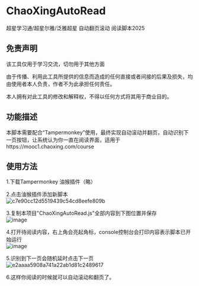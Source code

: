 # ChaoXingAutoRead
超星学习通/超星尔雅/泛雅超星 自动翻页滚动 阅读脚本2025

## 免责声明
该工具仅用于学习交流，切勿用于其他方面

由于传播、利用此工具所提供的信息而造成的任何直接或者间接的后果及损失，均由使用者本人负责，作者不为此承担任何责任。

本人拥有对此工具的修改和解释权，不得以任何方式将其用于商业目的。

## 功能描述
本脚本需要配合“Tampermonkey”使用，最终实现自动滚动并翻页，自动识别下一页按钮，让系统认为你一直在阅读界面，适用于https://mooc1.chaoxing.com/course
## 使用方法
1.下载Tampermonkey 油猴插件（略）<br>

2.点击油猴插件添加新脚本<br>
![c7e90cc12d5519439c54cd8eefe809b](https://github.com/user-attachments/assets/dac1c8c9-7f9b-41e9-b931-57b963de538e)<br>

3.复制本项目"ChaoXingAutoRead.js"全部内容到下图位置并保存<br>
![image](https://github.com/user-attachments/assets/1aed6491-672a-4fb0-9653-7fda927ccc3b)<br>

4.打开待阅读内容，右上角会亮起角标，console控制台会打印内容表示脚本已开始运行<br>
![image](https://github.com/user-attachments/assets/df1bd359-6792-4180-a3bc-21ad06e48e8a)<br>

5.识别到下一页会随机延时点击下一页<br>
![e2aaaa5908a741a22ab1d81c2489617](https://github.com/user-attachments/assets/b019166b-94e6-43fa-b696-c9e6105540a3)<br>

6.这样你阅读的时候就可以自动滚动和翻页了。



